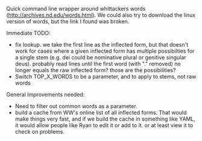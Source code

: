 Quick command line wrapper around whittackers words (http://archives.nd.edu/words.html).
We could also try to download the linux version of words, but the link I found
was broken.

Immediate TODO:

 * fix lookup. we take the first line as the inflected form, but that doesn't work for cases where a given inflected form has multiple possibilties for a single stem (e.g. dei could be nominative plural or genitive singular deus). probably read lines until the first word (with "." removed) no longer equals the raw inflected form? those are the possibilities?
 * Switch TOP_X_WORDS to be a parameter, and to apply to stems, not raw words


General Improvements needed:

 * Need to filter out common words as a parameter.
 * build a cache from WW's online list of all inflected forms. That would make things very fast, and if we build the cache in something like YAML, it would allow people like Ryan to edit it or add to it. or at least view it to check on problems.
